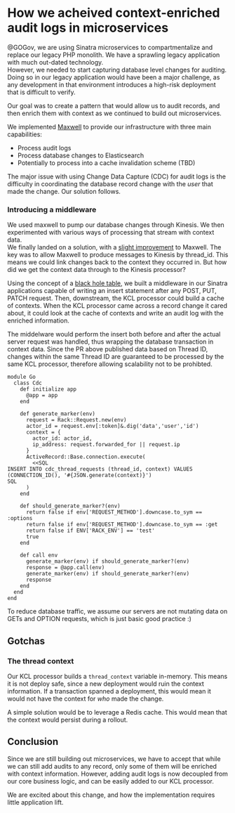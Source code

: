 # How we acheived context-enriched audit logs in microservices

@GOGov, we are using Sinatra microservices to compartmentalize and replace our legacy PHP monolith.  We have a sprawling legacy application with much out-dated technology.  
However, we needed to start capturing database level changes for auditing.  Doing so in our legacy application would have been a major challenge, as any development in that environment
introduces a high-risk deployment that is difficult to verify.

Our goal was to create a pattern that would allow us to audit records, and then enrich them with context as we continued to build out microservices.

We implemented [Maxwell](https://github.com/zendesk/maxwell) to provide our infrastructure with three main capabilities:
- Process audit logs
- Process database changes to Elasticsearch
- Potentially to process into a cache invalidation scheme (TBD)

The major issue with using Change Data Capture (CDC) for audit logs is the difficulty in coordinating the database record change with the _user_ that made the change.
Our solution follows.

### Introducing a middleware

We used maxwell to pump our database changes through Kinesis.  We then experimented with various ways of processing that stream with context data.  
We finally landed on a solution, with a [slight improvement](https://github.com/zendesk/maxwell/pull/1533) to Maxwell.  The key was to allow Maxwell to produce messages
to Kinesis by thread_id.  This means we could link changes back to the context they occurred in.  But how did we get the context data through to the Kinesis processor?

Using the concept of a [black hole table](https://dev.mysql.com/doc/refman/8.0/en/blackhole-storage-engine.html), we built a middleware in our Sinatra applications capable of writing an insert statement after any POST, PUT, PATCH request.
Then, downstream, the KCL processor could build a cache of contexts.  When the KCL processor came across a record change it cared about, it could look at the cache 
of contexts and write an audit log with the enriched information.  

The middelware would perform the insert both before and after the actual server request was handled, thus wrapping the database transaction in context data.  Since the PR 
above published data based on Thread ID, changes within the same Thread ID are guaranteed to be processed by the same KCL processor, therefore allowing scalability not
to be prohibted.

```
module Go
  class Cdc
    def initialize app
      @app = app
    end

    def generate_marker(env)
      request = Rack::Request.new(env)
      actor_id = request.env[:token]&.dig('data','user','id')
      context = {
        actor_id: actor_id,
        ip_address: request.forwarded_for || request.ip
      }
      ActiveRecord::Base.connection.execute(
        <<SQL
INSERT INTO cdc_thread_requests (thread_id, context) VALUES (CONNECTION_ID(), '#{JSON.generate(context)}')
SQL
      )
    end

    def should_generate_marker?(env)
      return false if env['REQUEST_METHOD'].downcase.to_sym == :options
      return false if env['REQUEST_METHOD'].downcase.to_sym == :get
      return false if ENV['RACK_ENV'] == 'test'
      true
    end

    def call env
      generate_marker(env) if should_generate_marker?(env)
      response = @app.call(env)
      generate_marker(env) if should_generate_marker?(env)
      response
    end
  end
end
```

To reduce database traffic, we assume our servers are not mutating data on GETs and OPTION requests, which is just basic good practice :)

## Gotchas

### The thread context

Our KCL processor builds a `thread_context` variable in-memory.  This means it is not deploy safe, since a new deployment would ruin the context information.  If a 
transaction spanned a deployment, this would mean it would not have the context for _who_ made the change. 

A simple solution would be to leverage a Redis cache.  This would mean that the context would persist during a rollout.



## Conclusion

Since we are still building out microservices, we have to accept that while we can still add audits to any record, only some of them will be enriched with context information.
However, adding audit logs is now decoupled from our core business logic, and can be easily added to our KCL processor.  

We are excited about this change, and how the implementation requires little application lift. 
